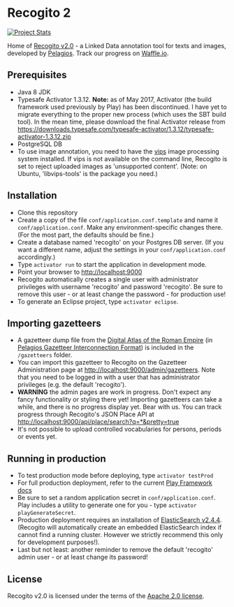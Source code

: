 # Recogito 2

[![Project Stats](https://www.openhub.net/p/recogito2/widgets/project_thin_badge.gif)](https://www.openhub.net/p/recogito2)

Home of [Recogito v2.0](http://recogito.pelagios.org) - a Linked Data annotation tool for texts and images, developed by
[Pelagios](http://commons.pelagios.org). Track our progress on
[Waffle.io](http://waffle.io/pelagios/recogito2).

## Prerequisites

* Java 8 JDK
* Typesafe Activator 1.3.12. __Note:__ as of May 2017, Activator (the build framework used previously
  by Play) has been discontinued. I have yet to migrate everything to the proper new process (which
  uses the SBT build tool). In the mean time, please download the final Activator release from
  https://downloads.typesafe.com/typesafe-activator/1.3.12/typesafe-activator-1.3.12.zip
* PostgreSQL DB
* To use image annotation, you need to have the [vips](http://www.vips.ecs.soton.ac.uk/) image
  processing system installed. If vips is not available on the command line, Recogito is set to
  reject uploaded images as 'unsupported content'. (Note: on Ubuntu, 'libvips-tools' is the
  package you need.)

## Installation

* Clone this repository
* Create a copy of the file `conf/application.conf.template` and name it `conf/application.conf`.
  Make any environment-specific changes there. (For the most part, the defaults should be fine.)
* Create a database named 'recogito' on your Postgres DB server. (If you want a different name, adjust
  the settings in your `conf/application.conf` accordingly.)
* Type `activator run` to start the application in development mode.
* Point your browser to [http://localhost:9000](http://localhost:9000)
* Recogito automatically creates a single user with administrator privileges with username
  'recogito' and password 'recogito'. Be sure to remove this user - or at least change the
  password - for production use!
* To generate an Eclipse project, type `activator eclipse`.

## Importing gazetteers

* A gazetteer dump file from the [Digital Atlas of the Roman Empire](http://dare.ht.lu.se/) (in [Pelagios
  Gazetteer Interconnection Format](http://github.com/pelagios/pelagios-cookbook/wiki/Pelagios-Gazetteer-Interconnection-Format))
  is included in the `/gazetteers` folder.
* You can import this gazetteer to Recogito on the Gazetteer Administration page at
  [http://localhost:9000/admin/gazetteers](http://localhost:9000/admin/gazetteers). Note that you
  need to be logged in with a user that has administrator privileges (e.g. the default 'recogito').
* __WARNING__ the admin pages are work in progress. Don't expect any fancy functionality or styling
  there yet! Importing gazetteers can take a while, and there is no progress display yet. Bear with
  us. You can track progress through Recogito's JSON Place API at [http://localhost:9000/api/place/search?q=*&pretty=true](http://localhost:9000/api/place/search?q=*&pretty=true)
* It's not possible to upload controlled vocabularies for persons, periods or events yet.

## Running in production

* To test production mode before deploying, type `activator testProd`
* For full production deployment, refer to the current [Play Framework
  docs](https://www.playframework.com/documentation/2.5.x/Production)
* Be sure to set a random application secret in `conf/application.conf`. Play includes a utility
  to generate one for you - type `activator playGenerateSecret`.
* Production deployment requires an installation of
  [ElasticSearch v2.4.4](https://www.elastic.co/downloads/past-releases/elasticsearch-2-4-4).
  (Recogito will automatically create an embedded ElasticSearch index if cannot find a running
  cluster. However we strictly recommend this only for development purposes!).
* Last but not least: another reminder to remove the default 'recogito' admin user - or at least
  change its password!

## License

Recogito v2.0 is licensed under the terms of the
[Apache 2.0 license](https://github.com/pelagios/recogito2/blob/master/LICENSE).
